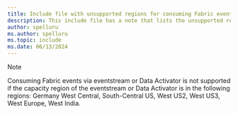 ```yaml
---
title: Include file with unsupported regions for consuming Fabric events
description: This include file has a note that lists the unsupported regions for consuming Fabric events via Fabric event streams. 
author: spelluru
ms.author: spelluru
ms.topic: include
ms.date: 06/13/2024
---
```


> [!NOTE]
> Consuming Fabric events via eventstream or Data Activator is not supported if the capacity region of the eventstream or Data Activator is in the following regions: Germany West Central, South-Central US, West US2, West US3, West Europe, West India.
